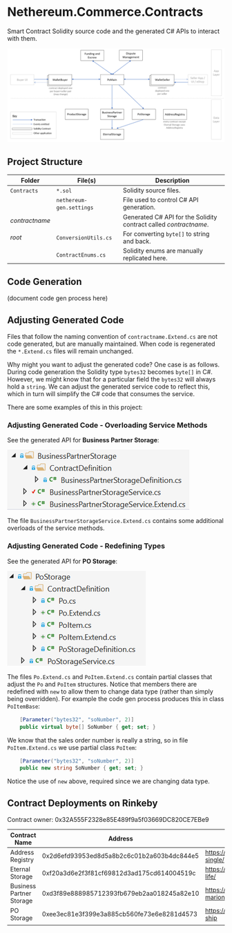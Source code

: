 # Nethereum.Commerce.Contracts
Smart Contract Solidity source code and the generated C# APIs to interact with them.

![Overview](contracts.png)

## Project Structure

| Folder | File(s) | Description |
|--|--|--|
| `Contracts` | `*.sol` | Solidity source files. |
|  | `nethereum-gen.settings` | File used to control C# API generation. |
| _contractname_ | | Generated C# API for the Solidity contract called _contractname_. |
| _root_ | `ConversionUtils.cs` | For converting `byte[]` to string and back. |
|  | `ContractEnums.cs` | Solidity enums are manually replicated here. | 

## Code Generation
(document code gen process here)

## Adjusting Generated Code
Files that follow the naming convention of `contractname.Extend.cs` are not code generated, but are manually maintained. When code is regenerated the `*.Extend.cs` files will remain unchanged.

Why might you want to adjust the generated code? One case is as follows. During code generation the Solidity type `bytes32` becomes `byte[]` in C#. However, we might know that for a particular field the `bytes32` will always hold a `string`. We can adjust the generated service code to reflect this, which in turn will simplify the C# code that consumes the service.

There are some examples of this in this project:

### Adjusting Generated Code - Overloading Service Methods
See the generated API for **Business Partner Storage**:

![Overview](contracts-folder-contents-bp.png)

The file `BusinessPartnerStorageService.Extend.cs` contains some additional overloads of the service methods.

### Adjusting Generated Code - Redefining Types
See the generated API for **PO Storage**:

![Overview](contracts-folder-contents-po.png)

The files `Po.Extend.cs` and `PoItem.Extend.cs` contain partial classes that adjust the `Po` and `PoItem` structures. Notice that members there are redefined with `new` to allow them to change data type (rather than simply being overridden). For example the code gen process produces this in class `PoItemBase`:

```csharp
    [Parameter("bytes32", "soNumber", 2)]
    public virtual byte[] SoNumber { get; set; }
```
We know that the sales order number is really a string, so in file `PoItem.Extend.cs` we use partial class `PoItem`:

```csharp
    [Parameter("bytes32", "soNumber", 2)]
    public new string SoNumber { get; set; }
```
Notice the use of `new` above, required since we are changing data type.

## Contract Deployments on Rinkeby

Contract owner: 0x32A555F2328e85E489f9a5f03669DC820CE7EBe9

| Contract Name | Address | Link to dApp | 
|--|--|--|
| Address Registry | 0x2d6efd93953ed8d5a8b2c6c01b2a603b4dc844e5 | https://oneclickdapp.com/giant-single/ |
| Eternal Storage | 0xf20a3d6e2f3f81cf69812d3ad175cd614004519c | https://oneclickdapp.com/tokyo-life/ |
| Business Partner Storage | 0xd3f89e888985712393fb679eb2aa018245a82e10 | https://oneclickdapp.com/spend-marion/ |
| PO Storage | 0xee3ec81e3f399e3a885cb560fe73e6e8281d4573 | https://oneclickdapp.com/phantom-ship |
|  |  |  |
